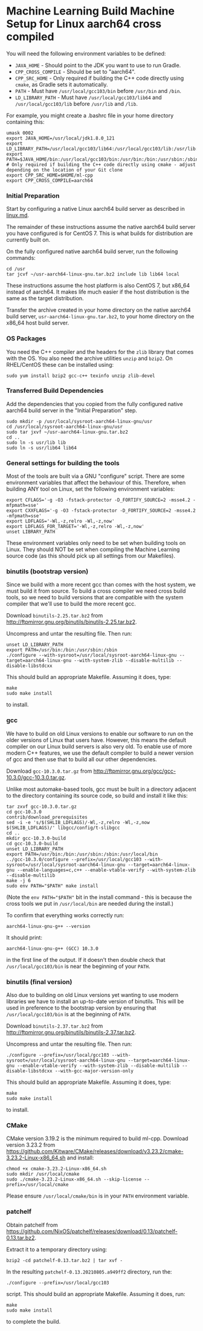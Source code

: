 # Machine Learning Build Machine Setup for Linux aarch64 cross compiled

You will need the following environment variables to be defined:

- `JAVA_HOME` - Should point to the JDK you want to use to run Gradle.
- `CPP_CROSS_COMPILE` - Should be set to "aarch64".
- `CPP_SRC_HOME` - Only required if building the C++ code directly using `cmake`, as Gradle sets it automatically.
- `PATH` - Must have `/usr/local/gcc103/bin` before `/usr/bin` and `/bin`.
- `LD_LIBRARY_PATH` - Must have `/usr/local/gcc103/lib64` and `/usr/local/gcc103/lib` before `/usr/lib` and `/lib`.

For example, you might create a .bashrc file in your home directory containing this:

```
umask 0002
export JAVA_HOME=/usr/local/jdk1.8.0_121
export LD_LIBRARY_PATH=/usr/local/gcc103/lib64:/usr/local/gcc103/lib:/usr/lib:/lib
export PATH=$JAVA_HOME/bin:/usr/local/gcc103/bin:/usr/bin:/bin:/usr/sbin:/sbin
# Only required if building the C++ code directly using cmake - adjust depending on the location of your Git clone
export CPP_SRC_HOME=$HOME/ml-cpp
export CPP_CROSS_COMPILE=aarch64
```

### Initial Preparation

Start by configuring a native Linux aarch64 build server as described in [linux.md](linux.md).

The remainder of these instructions assume the native aarch64 build server you have configured is for CentOS 7.  This is what builds for distribution are currently built on.

On the fully configured native aarch64 build server, run the following commands:

```
cd /usr
tar jcvf ~/usr-aarch64-linux-gnu.tar.bz2 include lib lib64 local
```

These instructions assume the host platform is also CentOS 7, but x86_64 instead of aarch64.  It makes life much easier if the host distribution is the same as the target distribution.

Transfer the archive created in your home directory on the native aarch64 build server, `usr-aarch64-linux-gnu.tar.bz2`, to your home directory on the x86_64 host build server.

### OS Packages

You need the C++ compiler and the headers for the `zlib` library that comes with the OS.  You also need the archive utilities `unzip` and `bzip2`.  On RHEL/CentOS these can be installed using:

```
sudo yum install bzip2 gcc-c++ texinfo unzip zlib-devel
```

### Transferred Build Dependencies

Add the dependencies that you copied from the fully configured native aarch64 build server in the "Initial Preparation" step.

```
sudo mkdir -p /usr/local/sysroot-aarch64-linux-gnu/usr
cd /usr/local/sysroot-aarch64-linux-gnu/usr
sudo tar jxvf ~/usr-aarch64-linux-gnu.tar.bz2
cd ..
sudo ln -s usr/lib lib
sudo ln -s usr/lib64 lib64
```

### General settings for building the tools

Most of the tools are built via a GNU "configure" script. There are some environment variables that affect the behaviour of this. Therefore, when building ANY tool on Linux, set the following environment variables:

```
export CFLAGS='-g -O3 -fstack-protector -D_FORTIFY_SOURCE=2 -msse4.2 -mfpmath=sse'
export CXXFLAGS='-g -O3 -fstack-protector -D_FORTIFY_SOURCE=2 -msse4.2 -mfpmath=sse'
export LDFLAGS='-Wl,-z,relro -Wl,-z,now'
export LDFLAGS_FOR_TARGET='-Wl,-z,relro -Wl,-z,now'
unset LIBRARY_PATH
```

These environment variables only need to be set when building tools on Linux. They should NOT be set when compiling the Machine Learning source code (as this should pick up all settings from our Makefiles).

### binutils (bootstrap version)

Since we build with a more recent gcc than comes with the host system, we must build it from source.  To build a cross compiler we need cross build tools, so we need to build versions that are compatible with the system compiler that we'll use to build the more recent gcc.

Download `binutils-2.25.tar.bz2` from <http://ftpmirror.gnu.org/binutils/binutils-2.25.tar.bz2>.

Uncompress and untar the resulting file. Then run:

```
unset LD_LIBRARY_PATH
export PATH=/usr/bin:/bin:/usr/sbin:/sbin
./configure --with-sysroot=/usr/local/sysroot-aarch64-linux-gnu --target=aarch64-linux-gnu --with-system-zlib --disable-multilib --disable-libstdcxx
```

This should build an appropriate Makefile. Assuming it does, type:

```
make
sudo make install
```

to install.

### gcc

We have to build on old Linux versions to enable our software to run on the older versions of Linux that users have.  However, this means the default compiler on our Linux build servers is also very old.  To enable use of more modern C++ features, we use the default compiler to build a newer version of gcc and then use that to build all our other dependencies.

Download `gcc-10.3.0.tar.gz` from <http://ftpmirror.gnu.org/gcc/gcc-10.3.0/gcc-10.3.0.tar.gz>.

Unlike most automake-based tools, gcc must be built in a directory adjacent to the directory containing its source code, so build and install it like this:

```
tar zxvf gcc-10.3.0.tar.gz
cd gcc-10.3.0
contrib/download_prerequisites
sed -i -e 's/$(SHLIB_LDFLAGS)/-Wl,-z,relro -Wl,-z,now $(SHLIB_LDFLAGS)/' libgcc/config/t-slibgcc
cd ..
mkdir gcc-10.3.0-build
cd gcc-10.3.0-build
unset LD_LIBRARY_PATH
export PATH=/usr/bin:/bin:/usr/sbin:/sbin:/usr/local/bin
../gcc-10.3.0/configure --prefix=/usr/local/gcc103 --with-sysroot=/usr/local/sysroot-aarch64-linux-gnu --target=aarch64-linux-gnu --enable-languages=c,c++ --enable-vtable-verify --with-system-zlib --disable-multilib
make -j 6
sudo env PATH="$PATH" make install
```

(Note the `env PATH="$PATH"` bit in the install command - this is because the cross tools we put in `/usr/local/bin` are needed during the install.)

To confirm that everything works correctly run:

```
aarch64-linux-gnu-g++ --version
```

It should print:

```
aarch64-linux-gnu-g++ (GCC) 10.3.0
```

in the first line of the output. If it doesn't then double check that `/usr/local/gcc103/bin` is near the beginning of your `PATH`.

### binutils (final version)

Also due to building on old Linux versions yet wanting to use modern libraries we have to install an up-to-date version of binutils.  This will be used in preference to the bootstrap version by ensuring that `/usr/local/gcc103/bin` is at the beginning of `PATH`.

Download `binutils-2.37.tar.bz2` from <http://ftpmirror.gnu.org/binutils/binutils-2.37.tar.bz2>.

Uncompress and untar the resulting file. Then run:

```
./configure --prefix=/usr/local/gcc103 --with-sysroot=/usr/local/sysroot-aarch64-linux-gnu --target=aarch64-linux-gnu --enable-vtable-verify --with-system-zlib --disable-multilib --disable-libstdcxx --with-gcc-major-version-only
```

This should build an appropriate Makefile. Assuming it does, type:

```
make
sudo make install
```

to install.

### CMake

CMake version 3.19.2 is the minimum required to build ml-cpp. Download version 3.23.2 from <https://github.com/Kitware/CMake/releases/download/v3.23.2/cmake-3.23.2-Linux-x86_64.sh> and install:

```
chmod +x cmake-3.23.2-Linux-x86_64.sh
sudo mkdir /usr/local/cmake
sudo ./cmake-3.23.2-Linux-x86_64.sh --skip-license --prefix=/usr/local/cmake
```

Please ensure `/usr/local/cmake/bin` is in your `PATH` environment variable.

### patchelf

Obtain patchelf from <https://github.com/NixOS/patchelf/releases/download/0.13/patchelf-0.13.tar.bz2>.

Extract it to a temporary directory using:

```
bzip2 -cd patchelf-0.13.tar.bz2 | tar xvf -
```

In the resulting `patchelf-0.13.20210805.a949ff2` directory, run the:

```
./configure --prefix=/usr/local/gcc103
```

script. This should build an appropriate Makefile. Assuming it does, run:

```
make
sudo make install
```

to complete the build.
